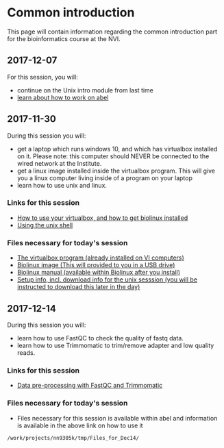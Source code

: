 # Common introduction 

This page will contain information regarding the common introduction part
for the bioinformatics course at the NVI.

## 2017-12-07

For this session, you will:

 * continue on the Unix intro module from last time
 * [learn about how to work on abel](working_with_hpc.md)


## 2017-11-30

During this session you will:
 * get a laptop which runs windows 10, and which has virtualbox installed
 on it. Please note: this computer should NEVER be connected to the wired
 network at the Institute. 
 * get a linux image installed inside the virtualbox program. This will
 give you a linux computer living inside of a program on your laptop
 * learn how to use unix and linux.
 
 
### Links for this session

 * [How to use your virtualbox, and how to get biolinux installed](How_to_virtual_machine_set-up.md)
 * [Using the unix shell](http://swcarpentry.github.io/shell-novice/)
 
### Files necessary for today's session
 
 * [The virtualbox program (already installed on VI computers)](https://www.virtualbox.org/wiki/Downloads)
 * [Biolinux image (This will provided to you in a USB drive)](https://www.bioinformatics.org/downloads/index.php?file_id=626)
 * [Biolinux manual (available within Biolinux after you install)](https://www.bioinformatics.org/downloads/index.php?file_id=624)
 * [Setup info, incl. download info for the unix sesssion (you will be instructed to download this later in the day)](http://swcarpentry.github.io/shell-novice/setup/)
 
 
## 2017-12-14

During this session you will:
 * learn how to use FastQC to check the quality of fastq data.
 * learn how to use Trimmomatic to trim/remove adapter and low quality reads.
 
 
### Links for this session

 * [Data pre-processing with FastQC and Trimmomatic](data_pre_processing.md)
 
### Files necessary for today's session
 
 * Files necessary for this session is available within abel and information is available in the above link on how to use it
 ```
 /work/projects/nn9305k/tmp/Files_for_Dec14/
```


